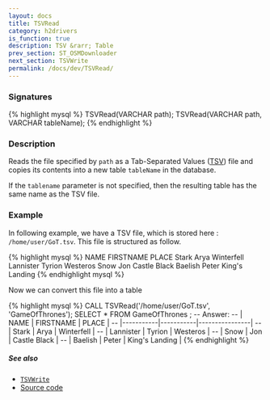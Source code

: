 ```yaml
---
layout: docs
title: TSVRead
category: h2drivers
is_function: true
description: TSV &rarr; Table
prev_section: ST_OSMDownloader
next_section: TSVWrite
permalink: /docs/dev/TSVRead/
---
```


### Signatures

{% highlight mysql %}
TSVRead(VARCHAR path);
TSVRead(VARCHAR path, VARCHAR tableName);
{% endhighlight %}

### Description

Reads the file specified by `path` as a Tab-Separated Values ([TSV][wiki]) file and
copies its contents into a new table `tableName` in the database.

If the `tablename` parameter is not specified, then the resulting table has the same name as the TSV file.

### Example

In following example, we have a TSV file, which is stored here : `/home/user/GoT.tsv`. This file is structured as follow.

{% highlight mysql %}
NAME	FIRSTNAME	PLACE
Stark	Arya	Winterfell
Lannister	Tyrion	Westeros
Snow	Jon	Castle Black
Baelish	Peter	King's Landing
{% endhighlight mysql %}

Now we can convert this file into a table

{% highlight mysql %}
CALL TSVRead('/home/user/GoT.tsv', 'GameOfThrones');
SELECT * FROM GameOfThrones ;
-- Answer:
-- |   NAME    | FIRSTNAME |     PLACE      |
-- |-----------|-----------|----------------|
-- | Stark     | Arya      | Winterfell     |
-- | Lannister | Tyrion    | Westeros       |
-- | Snow      | Jon       | Castle Black   |
-- | Baelish   | Peter     | King's Landing |
{% endhighlight %}

##### See also

* [`TSVWrite`](../TSVWrite)
* <a href="https://github.com/orbisgis/h2gis/blob/master/h2gis-functions/src/main/java/org/h2gis/functions/io/tsv/TSVRead.java" target="_blank">Source code</a>

[wiki]: https://en.wikipedia.org/wiki/Tab-separated_values
